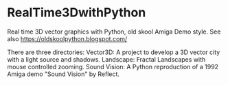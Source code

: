 # RealTime3DwithPython
Real time 3D vector graphics with Python, old skool Amiga Demo style. See also https://oldskoolpython.blogspot.com/

There are three directories:
  Vector3D: A project to develop a 3D vector city with a light source and shadows. 
  Landscape: Fractal Landscapes with mouse controlled zooming.
  Sound Vision: A Python reproduction of a 1992 Amiga demo "Sound Vision" by Reflect. 
  
